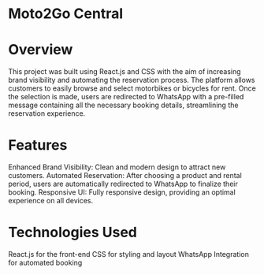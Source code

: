 # Moto2Go Central

# Overview
This project was built using React.js and CSS with the aim of increasing brand visibility and automating the reservation process. The platform allows customers to easily browse and select motorbikes or bicycles for rent. Once the selection is made, users are redirected to WhatsApp with a pre-filled message containing all the necessary booking details, streamlining the reservation experience.

# Features
Enhanced Brand Visibility: Clean and modern design to attract new customers.
Automated Reservation: After choosing a product and rental period, users are automatically redirected to WhatsApp to finalize their booking.
Responsive UI: Fully responsive design, providing an optimal experience on all devices.

# Technologies Used
React.js for the front-end
CSS for styling and layout
WhatsApp Integration for automated booking
